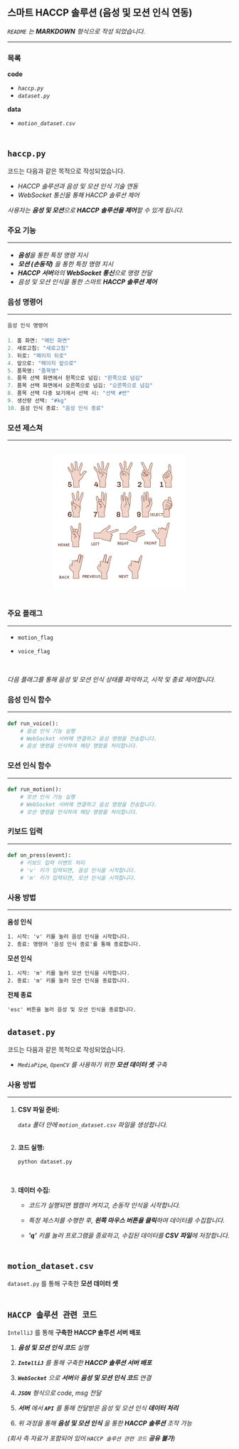 ## 스마트 HACCP 솔루션 (음성 및 모션 인식 연동)

_`README` 는 **MARKDOWN** 형식으로 작성 되었습니다._ <hr>

### 목록 

**code**
- _`haccp.py`_
- _`dataset.py`_

**data**
- _`motion_dataset.csv`_
<br><br>

## `haccp.py`

코드는 다음과 같은 목적으로 작성되었습니다.

- _HACCP 솔루션과 음성 및 모션 인식 기술 연동_
- _WebSocket 통신을 통해 HACCP 솔루션 제어_

_사용자는 **음성 및 모션**으로 **HACCP 솔루션을 제어**할 수 있게 됩니다._

### 주요 기능 <hr>
- _**음성**을 통한 특정 명령 지시_
- _**모션 (손동작)** 을 통한 특정 명령 지시_
- _**HACCP 서버**와의 **WebSocket 통신**으로 명령 전달_
- _음성 및 모션 인식을 통한 스마트 **HACCP 솔루션 제어**_

### 음성 명령어 <hr>

```python
음성 인식 명령어

1. 홈 화면: "메인 화면"
2. 새로고침: "새로고침"
3. 뒤로: "페이지 뒤로"
4. 앞으로: "페이지 앞으로"
5. 품목명: "품목명"
6. 품목 선택 화면에서 왼쪽으로 넘김: "왼쪽으로 넘김"
7. 품목 선택 화면에서 오른쪽으로 넘김: "오른쪽으로 넘김"
8. 품목 선택 다중 보기에서 선택 시: "선택 #번"
9. 생산량 선택: "#kg"
10. 음성 인식 종료: "음성 인식 종료"
```

### 모션 제스쳐 <hr>
<br>
<div style="text-align: center;">
  <img src="data/motion_dataset.png" alt="Motion Dataset" width="300">
</div>
<br>


### 주요 플래그<hr>

- `motion_flag`

- `voice_flag`

<br>

_다음 플래그를 통해 음성 및 모션 인식 상태를 파악하고, 시작 및 종료 제어합니다._

### 음성 인식 함수 <hr>
```python
def run_voice():
    # 음성 인식 기능 실행
    # WebSocket 서버에 연결하고 음성 명령을 전송합니다.
    # 음성 명령을 인식하여 해당 명령을 처리합니다.
```

### 모션 인식 함수 <hr>
```python
def run_motion():
    # 모션 인식 기능 실행
    # WebSocket 서버에 연결하고 음성 명령을 전송합니다.
    # 모션 명령을 인식하여 해당 명령을 처리합니다.
```

### 키보드 입력 <hr>
```python
def on_press(event):
    # 키보드 입력 이벤트 처리
    # 'v' 키가 입력되면, 음성 인식을 시작합니다.
    # 'm' 키가 입력되면, 모션 인식을 시작합니다.
```

### 사용 방법 <hr>

**음성 인식**

    1. 시작: 'v' 키를 눌러 음성 인식을 시작합니다.
    2. 종료: 명령어 '음성 인식 종료'를 통해 종료합니다.

**모션 인식**

    1. 시작: 'm' 키를 눌러 모션 인식을 시작합니다.
    2. 종료: 'm' 키를 눌러 모션 인식을 종료합니다.

**전체 종료**

    'esc' 버튼을 눌러 음성 및 모션 인식을 종료합니다.


## `dataset.py`

코드는 다음과 같은 목적으로 작성되었습니다.

- _`MediaPipe`, `OpenCV` 를 사용하기 위한 **모션 데이터 셋** 구축_

### 사용 방법 <hr>


1. **CSV 파일 준비:**

    _`data` 폴더 안에 `motion_dataset.csv` 파일을 생성합니다._
<br><br>

2. **코드 실행:**

    ```bash
    python dataset.py
    ```
<br>

3. **데이터 수집:**

    - _코드가 실행되면 웹캠이 켜지고, 손동작 인식을 시작합니다._

    - _특정 제스처를 수행한 후, **왼쪽 마우스 버튼을 클릭**하여 데이터를 수집합니다._

    - _**'q'** 키를 눌러 프로그램을 종료하고, 수집된 데이터를 **CSV 파일**에 저장합니다._
<br><br>

## `motion_dataset.csv`

`dataset.py` 를 통해 구축한 **모션 데이터 셋**
<br><br>

## `HACCP 솔루션 관련 코드`

`IntelliJ` 를 통해 **구축한 HACCP 솔루션 서버 배포** 

1. _**음성 및 모션 인식 코드** 실행_ <br>

2. _**`IntelliJ`** 를 통해 구축한 **HACCP 솔루션 서버 배포**_ <br>

3. _**`WebSocket`** 으로 **서버**와 **음성 및 모션 인식 코드** 연결_ <br>

4. _**`JSON`** 형식으로 code, msg 전달_ <br>

5. _**서버** 에서 **`API`** 를 통해 전달받은 음성 및 모션 인식 **데이터 처리**_ <br>

6. _위 과정을 통해 **음성 및 모션 인식** 을 통한 **HACCP 솔루션** 조작 가능_

_(회사 측 자료가 포함되어 있어 `HACCP 솔루션 관련 코드` **공유 불가**)_
